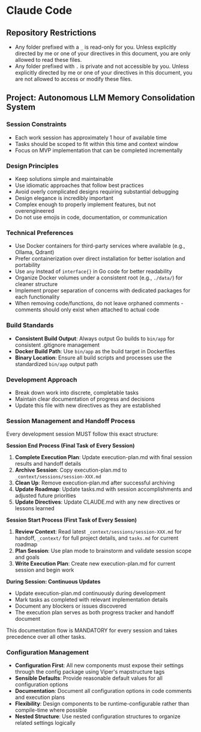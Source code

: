 # Claude Code

## Repository Restrictions

- Any folder prefixed with a `_` is read-only for you. Unless explicitly directed by me or one of your directives in this document, you are only allowed to read these files.
- Any folder prefixed with `.` is private and not accessible by you. Unless explicitly directed by me or one of your directives in this document, you are not allowed to access or modify these files.

## Project: Autonomous LLM Memory Consolidation System

### Session Constraints

- Each work session has approximately 1 hour of available time
- Tasks should be scoped to fit within this time and context window
- Focus on MVP implementation that can be completed incrementally

### Design Principles

- Keep solutions simple and maintainable
- Use idiomatic approaches that follow best practices
- Avoid overly complicated designs requiring substantial debugging
- Design elegance is incredibly important
- Complex enough to properly implement features, but not overengineered
- Do not use emojis in code, documentation, or communication

### Technical Preferences

- Use Docker containers for third-party services where available (e.g., Ollama, Qdrant)
- Prefer containerization over direct installation for better isolation and portability
- Use `any` instead of `interface{}` in Go code for better readability
- Organize Docker volumes under a consistent root (e.g., `./data/`) for cleaner structure
- Implement proper separation of concerns with dedicated packages for each functionality
- When removing code/functions, do not leave orphaned comments - comments should only exist when attached to actual code

### Build Standards

- **Consistent Build Output**: Always output Go builds to `bin/app` for consistent .gitignore management
- **Docker Build Path**: Use `bin/app` as the build target in Dockerfiles
- **Binary Location**: Ensure all build scripts and processes use the standardized `bin/app` output path

### Development Approach

- Break down work into discrete, completable tasks
- Maintain clear documentation of progress and decisions
- Update this file with new directives as they are established

### Session Management and Handoff Process

Every development session MUST follow this exact structure:

**Session End Process (Final Task of Every Session)**

1. **Complete Execution Plan**: Update execution-plan.md with final session results and handoff details
2. **Archive Session**: Copy execution-plan.md to `_context/sessions/session-XXX.md`
3. **Clean Up**: Remove execution-plan.md after successful archiving
4. **Update Roadmap**: Update tasks.md with session accomplishments and adjusted future priorities
5. **Update Directives**: Update CLAUDE.md with any new directives or lessons learned

**Session Start Process (First Task of Every Session)**

1. **Review Context**: Read latest `_context/sessions/session-XXX.md` for handoff, `_context/` for full project details, and `tasks.md` for current roadmap
2. **Plan Session**: Use plan mode to brainstorm and validate session scope and goals
3. **Write Execution Plan**: Create new execution-plan.md for current session and begin work

**During Session: Continuous Updates**

- Update execution-plan.md continuously during development
- Mark tasks as completed with relevant implementation details
- Document any blockers or issues discovered
- The execution plan serves as both progress tracker and handoff document

This documentation flow is MANDATORY for every session and takes precedence over all other tasks.

### Configuration Management

- **Configuration First**: All new components must expose their settings through the config package using Viper's mapstructure tags
- **Sensible Defaults**: Provide reasonable default values for all configuration options
- **Documentation**: Document all configuration options in code comments and execution plans
- **Flexibility**: Design components to be runtime-configurable rather than compile-time where possible
- **Nested Structure**: Use nested configuration structures to organize related settings logically

